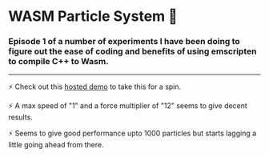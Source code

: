 # WASM Particle System :confetti_ball:

### Episode 1 of a number of experiments I have been doing to figure out the ease of coding and benefits of using emscripten to compile C++ to Wasm.
---
:zap: Check out this [hosted demo](https://angad-k.github.io/WASM-particle-system/) to take this for a spin.

:zap: A max speed of "1" and a force multiplier of "12" seems to give decent results.

:zap: Seems to give good performance upto 1000 particles but starts lagging a little going ahead from there.
